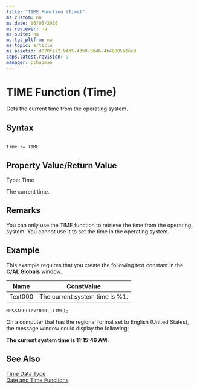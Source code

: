 ```yaml
---
title: "TIME Function (Time)"
ms.custom: na
ms.date: 06/05/2016
ms.reviewer: na
ms.suite: na
ms.tgt_pltfrm: na
ms.topic: article
ms.assetid: d670fe72-94d5-43b8-bb4b-4b48805b16c9
caps.latest.revision: 9
manager: pchapman
---
```

# TIME Function (Time)
Gets the current time from the operating system.  
  
## Syntax  
  
```  
  
Time := TIME  
```  
  
## Property Value\/Return Value  
 Type: Time  
  
 The current time.  
  
## Remarks  
 You can only use the TIME function to retrieve the time from the operating system. You cannot use it to set the time in the operating system.  
  
## Example  
 This example requires that you create the following text constant in the **C\/AL Globals** window.  
  
|Name|ConstValue|  
|----------|----------------|  
|Text000|The current system time is %1.|  
  
```  
MESSAGE(Text000, TIME);  
```  
  
 On a computer that has the regional format set to English \(United States\), the message window could display the following:  
  
 **The current system time is 11:15:46 AM.**  
  
## See Also  
 [Time Data Type](Time-Data-Type.md)   
 [Date and Time Functions](Date-and-Time-Functions.md)